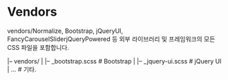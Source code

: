 # Vendors

vendors/Normalize, Bootstrap, jQueryUI, FancyCarouselSliderjQueryPowered 등 외부 라이브러리 및 프레임워크의 모든 CSS 파일을 포함합니다.

|– vendors/
|   |– _bootstrap.scss   # Bootstrap
|   |– _jquery-ui.scss   # jQuery UI
|   …                    # 기타.
